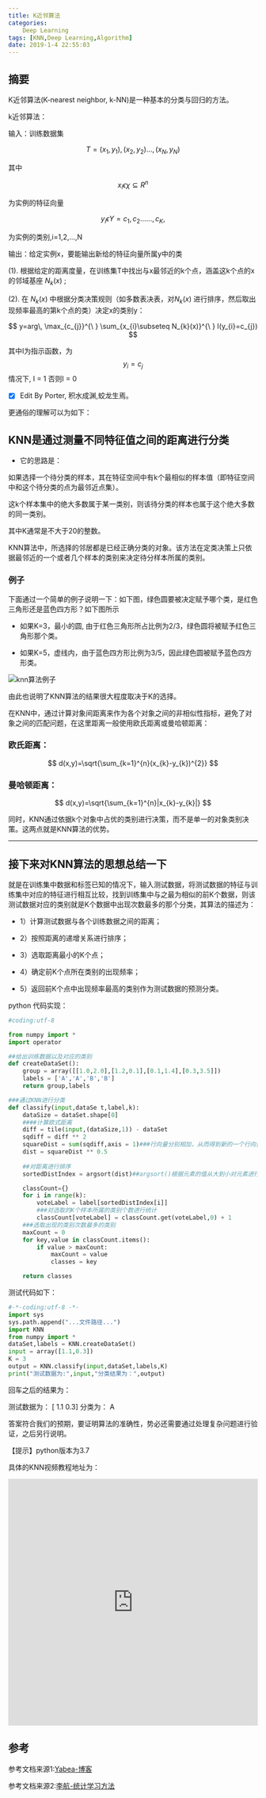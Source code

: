 ```yaml
---
title: K近邻算法
categories:      
    Deep Learning    
tags: [KNN,Deep Learning,Algorithm]
date: 2019-1-4 22:55:03
---
```


## 摘要

K近邻算法(K-nearest neighbor, k-NN)是一种基本的分类与回归的方法。

k近邻算法：

输入：训练数据集

$$T={(x_{1},y_{1}), (x_{2},y_{2})..., (x_{N},y_{N})}$$

其中

$$x_{i}\epsilon \chi \subseteq R^{n}$$

为实例的特征向量

$$y_{i} \epsilon Y={c_{1}, c_{2}......, c_{K}, }$$

为实例的类别,i=1,2,...,N

输出：给定实例x，要能输出新给的特征向量所属y中的类

(1). 根据给定的距离度量，在训练集T中找出与x最邻近的k个点，涵盖这k个点的x的邻域基座  $N_{k} (x)$ ;

(2). 在 $N_{k} (x)$ 中根据分类决策规则（如多数表决表，对$N_{k} (x)$ 进行排序，然后取出现频率最高的第k个点的类）决定x的类别y：

$$
y=arg\, \max_{c_{j}}^{\ } \sum_{x_{i}\subseteq N_{k}(x)}^{\ } I(y_{i}=c_{j})
$$

其中I为指示函数，为$$y_{i}=c_{j}$$情况下, I = 1 否则I = 0

- [x] Edit By Porter, 积水成渊,蛟龙生焉。

<!-- more -->

更通俗的理解可以为如下：

## KNN是通过测量不同特征值之间的距离进行分类

- 它的思路是：

如果选择一个待分类的样本，其在特征空间中有k个最相似的样本值（即特征空间中和这个待分类的点为最邻近点集）。

这k个样本集中的绝大多数属于某一类别，则该待分类的样本也属于这个绝大多数的同一类别。

其中K通常是不大于20的整数。

KNN算法中，所选择的邻居都是已经正确分类的对象。该方法在定类决策上只依据最邻近的一个或者几个样本的类别来决定待分样本所属的类别。

### 例子

下面通过一个简单的例子说明一下：如下图，绿色圆要被决定赋予哪个类，是红色三角形还是蓝色四方形？如下图所示

- 如果K=3，最小的圆, 由于红色三角形所占比例为2/3，绿色圆将被赋予红色三角形那个类。

- 如果K=5，虚线内，由于蓝色四方形比例为3/5，因此绿色圆被赋予蓝色四方形类。

![knn算法例子](./image2/knn_1.jpg)

由此也说明了KNN算法的结果很大程度取决于K的选择。

在KNN中，通过计算对象间距离来作为各个对象之间的非相似性指标，避免了对象之间的匹配问题，在这里距离一般使用欧氏距离或曼哈顿距离：

### 欧氏距离：

$$
d(x,y)=\sqrt{\sum_{k=1}^{n}(x_{k}-y_{k})^{2}}
$$

### 曼哈顿距离：

$$
d(x,y)=\sqrt{\sum_{k=1}^{n}|x_{k}-y_{k}|}
$$

同时，KNN通过依据k个对象中占优的类别进行决策，而不是单一的对象类别决策。这两点就是KNN算法的优势。

----

## 接下来对KNN算法的思想总结一下

就是在训练集中数据和标签已知的情况下，输入测试数据，将测试数据的特征与训练集中对应的特征进行相互比较，找到训练集中与之最为相似的前K个数据，则该测试数据对应的类别就是K个数据中出现次数最多的那个分类，其算法的描述为：

- 1）计算测试数据与各个训练数据之间的距离；

- 2）按照距离的递增关系进行排序；

- 3）选取距离最小的K个点；

- 4）确定前K个点所在类别的出现频率；

- 5）返回前K个点中出现频率最高的类别作为测试数据的预测分类。

python 代码实现：

```python
#coding:utf-8

from numpy import *
import operator

##给出训练数据以及对应的类别
def createDataSet():
    group = array([[1.0,2.0],[1.2,0.1],[0.1,1.4],[0.3,3.5]])
    labels = ['A','A','B','B']
    return group,labels

###通过KNN进行分类
def classify(input,dataSe t,label,k):
    dataSize = dataSet.shape[0]
    ####计算欧式距离
    diff = tile(input,(dataSize,1)) - dataSet
    sqdiff = diff ** 2
    squareDist = sum(sqdiff,axis = 1)###行向量分别相加，从而得到新的一个行向量
    dist = squareDist ** 0.5
    
    ##对距离进行排序
    sortedDistIndex = argsort(dist)##argsort()根据元素的值从大到小对元素进行排序，返回下标

    classCount={}
    for i in range(k):
        voteLabel = label[sortedDistIndex[i]]
        ###对选取的K个样本所属的类别个数进行统计
        classCount[voteLabel] = classCount.get(voteLabel,0) + 1
    ###选取出现的类别次数最多的类别
    maxCount = 0
    for key,value in classCount.items():
        if value > maxCount:
            maxCount = value
            classes = key

    return classes
```

测试代码如下：

```python
#-*-coding:utf-8 -*-
import sys
sys.path.append("...文件路径...")
import KNN
from numpy import *
dataSet,labels = KNN.createDataSet()
input = array([1.1,0.3])
K = 3
output = KNN.classify(input,dataSet,labels,K)
print("测试数据为:",input,"分类结果为：",output)
```

回车之后的结果为：

测试数据为： [ 1.1  0.3] 分类为： A

答案符合我们的预期，要证明算法的准确性，势必还需要通过处理复杂问题进行验证，之后另行说明。

【提示】python版本为3.7

具体的KNN视频教程地址为：

<div>
<iframe height=498 width=100%  src="https://player.bilibili.com/player.html?aid=38792500&cid=68183480&page=1" scrolling="no" border="0" frameborder="no" framespacing="0" allowfullscreen="true"> </iframe>
</div>

## 参考

参考文档来源1:[Yabea-博客](https://www.cnblogs.com/ybjourney/p/4702562.html)

参考文档来源2:[李航-统计学习方法]()
